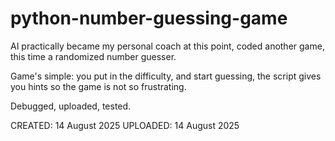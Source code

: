 # python-number-guessing-game

AI practically became my personal coach at this point, coded another game, this time a randomized number guesser.

Game's simple: you put in the difficulty, and start guessing, the script gives you hints so the game is not so frustrating.

Debugged, uploaded, tested.

CREATED: 14 August 2025
UPLOADED: 14 August 2025
